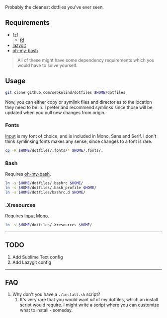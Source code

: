 Probably the cleanest dotfiles you've ever seen.

## Requirements

- [fzf](https://github.com/junegunn/fzf)
  - [fd](https://github.com/sharkdp/fd)
- [lazygit](https://github.com/jesseduffield/lazygit)
- [oh-my-bash](https://github.com/ohmybash/oh-my-bash)

> All of these might have some dependency requirements which you would have to solve yourself.

## Usage

```bash
git clone github.com/sebkolind/dotfiles $HOME/dotfiles
```

Now, you can either copy or symlink files and directories to the location they need to be in. I prefer and recommend symlinks since those will be updated when you pull new changes from origin.

### Fonts

[Input](https://input.djr.com/download/) is my font of choice, and is included in Mono, Sans and Serif. I don't think symlinking fonts makes any sense, since changes to a font is rare.

```bash
cp -R $HOME/dotfiles/.fonts/* $HOME/.fonts/.
```

### Bash

Requires [oh-my-bash](https://github.com/ohmybash/oh-my-bash).

```bash
ln -s $HOME/dotfiles/.bashrc $HOME/
ln -s $HOME/dotfiles/.bash_profile $HOME/
ln -s $HOME/dotfiles/bashrc.d $HOME/
```

### .Xresources

Requires [Input Mono](https://input.djr.com/download/).

```bash
ln -s $HOME/dotfiles/.Xresources $HOME/
```

---

## TODO

1. Add Sublime Text config
2. Add Lazygit config

---

## FAQ

1. Why don't you have a `./install.sh` script?
   1. It's very rare that you would want _all_ of my dotfiles, which an install script would require. I might write a script where you can customize what to install - someday.

